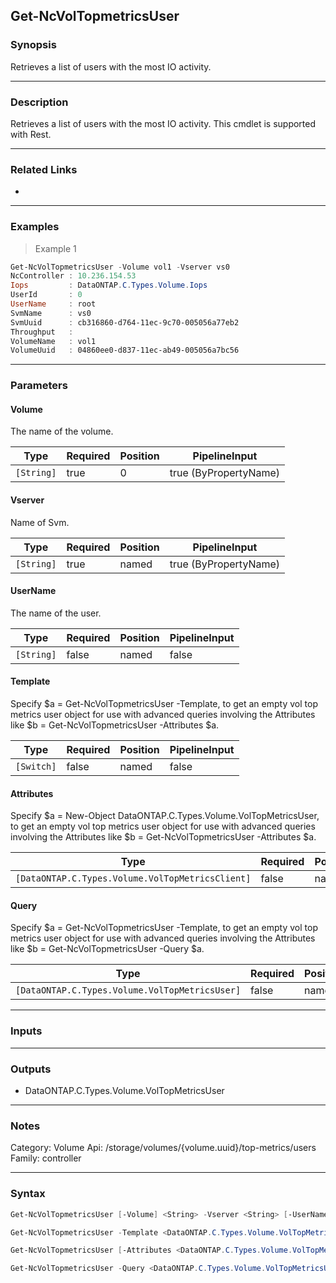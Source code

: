 Get-NcVolTopmetricsUser
-----------------------

### Synopsis
Retrieves a list of users with the most IO activity.

---

### Description

Retrieves a list of users with the most IO activity. This cmdlet is supported with Rest.

---

### Related Links
* 

---

### Examples
> Example 1

```PowerShell
Get-NcVolTopmetricsUser -Volume vol1 -Vserver vs0
NcController : 10.236.154.53
Iops         : DataONTAP.C.Types.Volume.Iops
UserId       : 0
UserName     : root
SvmName      : vs0
SvmUuid      : cb316860-d764-11ec-9c70-005056a77eb2
Throughput   :
VolumeName   : vol1
VolumeUuid   : 04860ee0-d837-11ec-ab49-005056a7bc56

```

---

### Parameters
#### **Volume**
The name of the volume.

|Type      |Required|Position|PipelineInput        |
|----------|--------|--------|---------------------|
|`[String]`|true    |0       |true (ByPropertyName)|

#### **Vserver**
Name of Svm.

|Type      |Required|Position|PipelineInput        |
|----------|--------|--------|---------------------|
|`[String]`|true    |named   |true (ByPropertyName)|

#### **UserName**
The name of the user.

|Type      |Required|Position|PipelineInput|
|----------|--------|--------|-------------|
|`[String]`|false   |named   |false        |

#### **Template**
Specify $a = Get-NcVolTopmetricsUser -Template, to get an empty vol top metrics user object for use with advanced queries involving the Attributes like $b = Get-NcVolTopmetricsUser -Attributes $a.

|Type      |Required|Position|PipelineInput|
|----------|--------|--------|-------------|
|`[Switch]`|false   |named   |false        |

#### **Attributes**
Specify $a = New-Object DataONTAP.C.Types.Volume.VolTopMetricsUser, to get an empty vol top metrics user object for use with advanced queries involving the Attributes like $b = Get-NcVolTopmetricsUser -Attributes $a.

|Type                                            |Required|Position|PipelineInput|
|------------------------------------------------|--------|--------|-------------|
|`[DataONTAP.C.Types.Volume.VolTopMetricsClient]`|false   |named   |false        |

#### **Query**
Specify $a = Get-NcVolTopmetricsUser -Template, to get an empty vol top metrics user object for use with advanced queries involving the Attributes like $b = Get-NcVolTopmetricsUser -Query $a.

|Type                                          |Required|Position|PipelineInput|
|----------------------------------------------|--------|--------|-------------|
|`[DataONTAP.C.Types.Volume.VolTopMetricsUser]`|false   |named   |false        |

---

### Inputs

---

### Outputs
* DataONTAP.C.Types.Volume.VolTopMetricsUser

---

### Notes
Category: Volume
Api: /storage/volumes/{volume.uuid}/top-metrics/users
Family: controller

---

### Syntax
```PowerShell
Get-NcVolTopmetricsUser [-Volume] <String> -Vserver <String> [-UserName <String>] [<CommonParameters>]
```
```PowerShell
Get-NcVolTopmetricsUser -Template <DataONTAP.C.Types.Volume.VolTopMetricsUser> [<CommonParameters>]
```
```PowerShell
Get-NcVolTopmetricsUser [-Attributes <DataONTAP.C.Types.Volume.VolTopMetricsUser>] [<CommonParameters>]
```
```PowerShell
Get-NcVolTopmetricsUser -Query <DataONTAP.C.Types.Volume.VolTopMetricsUser> [<CommonParameters>]
```
